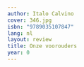 ```yaml
---
author: Italo Calvino
cover: 346.jpg
isbn: "9789035107847"
lang: nl
layout: review
title: Onze voorouders
year: 0
---
```

